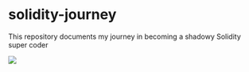 # solidity-journey
This repository documents my journey in becoming a shadowy Solidity super coder

![](https://i.imgur.com/4tBWzhC.jpg)
